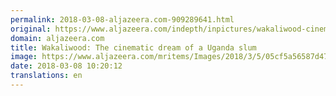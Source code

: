 ```yaml
---
permalink: 2018-03-08-aljazeera.com-909289641.html
original: https://www.aljazeera.com/indepth/inpictures/wakaliwood-cinematic-dream-uganda-slum-180305080922395.html
domain: aljazeera.com
title: Wakaliwood: The cinematic dream of a Uganda slum
image: https://www.aljazeera.com/mritems/Images/2018/3/5/05cf5a56587d47f1a65ed43aeda8fa4f_18.jpg
date: 2018-03-08 10:20:12
translations: en
---
```


